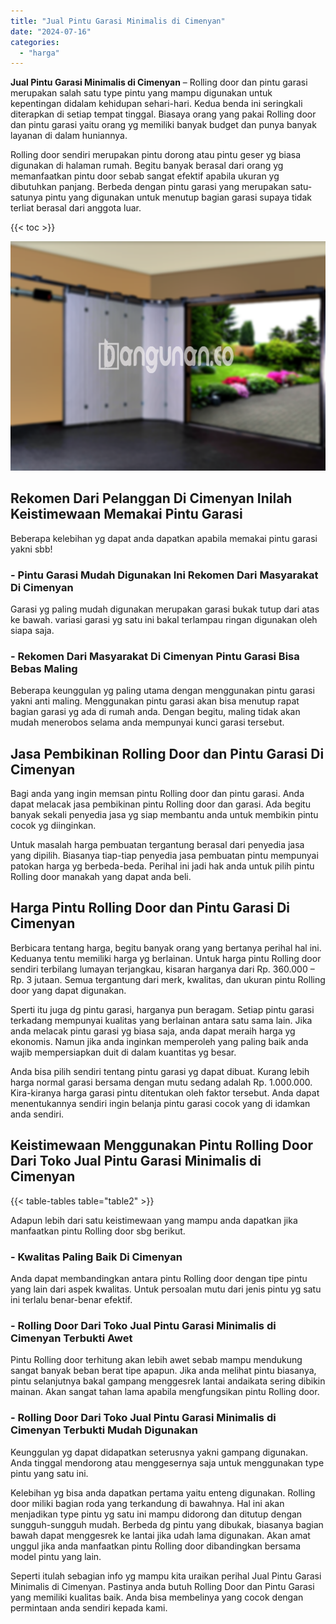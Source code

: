 ```yaml
---
title: "Jual Pintu Garasi Minimalis di Cimenyan"
date: "2024-07-16"
categories: 
  - "harga"
---
```


**Jual Pintu Garasi Minimalis di Cimenyan** – Rolling door dan pintu garasi merupakan salah satu type pintu yang mampu digunakan untuk kepentingan didalam kehidupan sehari-hari. Kedua benda ini seringkali diterapkan di setiap tempat tinggal. Biasaya orang yang pakai Rolling door dan pintu garasi yaitu orang yg memiliki banyak budget dan punya banyak layanan di dalam huniannya.

Rolling door sendiri merupakan pintu dorong atau pintu geser yg biasa digunakan di halaman rumah. Begitu banyak berasal dari orang yg memanfaatkan pintu door sebab sangat efektif apabila ukuran yg dibutuhkan panjang. Berbeda dengan pintu garasi yang merupakan satu-satunya pintu yang digunakan untuk menutup bagian garasi supaya tidak terliat berasal dari anggota luar.

{{< toc >}}

![Jual Pintu Garasi Minimalis di Cimenyan](/images/pintu-garasi-37.png)

## Rekomen Dari Pelanggan Di Cimenyan Inilah Keistimewaan Memakai Pintu Garasi

Beberapa kelebihan yg dapat anda dapatkan apabila memakai pintu garasi yakni sbb!

### \- Pintu Garasi Mudah Digunakan Ini Rekomen Dari Masyarakat Di Cimenyan

Garasi yg paling mudah digunakan merupakan garasi bukak tutup dari atas ke bawah. variasi garasi yg satu ini bakal terlampau ringan digunakan oleh siapa saja.

### \- Rekomen Dari Masyarakat Di Cimenyan Pintu Garasi Bisa Bebas Maling

Beberapa keunggulan yg paling utama dengan menggunakan pintu garasi yakni anti maling. Menggunakan pintu garasi akan bisa menutup rapat bagian garasi yg ada di rumah anda. Dengan begitu, maling tidak akan mudah menerobos selama anda mempunyai kunci garasi tersebut.

## Jasa Pembikinan Rolling Door dan Pintu Garasi Di Cimenyan

Bagi anda yang ingin memsan pintu Rolling door dan pintu garasi. Anda dapat melacak jasa pembikinan pintu Rolling door dan garasi. Ada begitu banyak sekali penyedia jasa yg siap membantu anda untuk membikin pintu cocok yg diinginkan.

Untuk masalah harga pembuatan tergantung berasal dari penyedia jasa yang dipilih. Biasanya tiap-tiap penyedia jasa pembuatan pintu mempunyai patokan harga yg berbeda-beda. Perihal ini jadi hak anda untuk pilih pintu Rolling door manakah yang dapat anda beli.

## Harga Pintu Rolling Door dan Pintu Garasi Di Cimenyan

Berbicara tentang harga, begitu banyak orang yang bertanya perihal hal ini. Keduanya tentu memiliki harga yg berlainan. Untuk harga pintu Rolling door sendiri terbilang lumayan terjangkau, kisaran harganya dari Rp. 360.000 – Rp. 3 jutaan. Semua tergantung dari merk, kwalitas, dan ukuran pintu Rolling door yang dapat digunakan.

Sperti itu juga dg pintu garasi, harganya pun beragam. Setiap pintu garasi terkadang mempunyai kualitas yang berlainan antara satu sama lain. Jika anda melacak pintu garasi yg biasa saja, anda dapat meraih harga yg ekonomis. Namun jika anda inginkan memperoleh yang paling baik anda wajib mempersiapkan duit di dalam kuantitas yg besar.

Anda bisa pilih sendiri tentang pintu garasi yg dapat dibuat. Kurang lebih harga normal garasi bersama dengan mutu sedang adalah Rp. 1.000.000. Kira-kiranya harga garasi pintu ditentukan oleh faktor tersebut. Anda dapat menentukannya sendiri ingin belanja pintu garasi cocok yang di idamkan anda sendiri.

## Keistimewaan Menggunakan Pintu Rolling Door Dari Toko Jual Pintu Garasi Minimalis di Cimenyan

{{< table-tables table="table2" >}}

Adapun lebih dari satu keistimewaan yang mampu anda dapatkan jika manfaatkan pintu Rolling door sbg berikut.

### \- Kwalitas Paling Baik Di Cimenyan

Anda dapat membandingkan antara pintu Rolling door dengan tipe pintu yang lain dari aspek kwalitas. Untuk persoalan mutu dari jenis pintu yg satu ini terlalu benar-benar efektif.

### \- Rolling Door Dari Toko Jual Pintu Garasi Minimalis di Cimenyan Terbukti Awet

Pintu Rolling door terhitung akan lebih awet sebab mampu mendukung sangat banyak beban berat tipe apapun. Jika anda melihat pintu biasanya, pintu selanjutnya bakal gampang menggesrek lantai andaikata sering dibikin mainan. Akan sangat tahan lama apabila mengfungsikan pintu Rolling door.

### \- Rolling Door Dari Toko Jual Pintu Garasi Minimalis di Cimenyan Terbukti Mudah Digunakan

Keunggulan yg dapat didapatkan seterusnya yakni gampang digunakan. Anda tinggal mendorong atau menggesernya saja untuk menggunakan type pintu yang satu ini.

Kelebihan yg bisa anda dapatkan pertama yaitu enteng digunakan. Rolling door miliki bagian roda yang terkandung di bawahnya. Hal ini akan menjadikan type pintu yg satu ini mampu didorong dan ditutup dengan sungguh-sungguh mudah. Berbeda dg pintu yang dibukak, biasanya bagian bawah dapat menggesrek ke lantai jika udah lama digunakan. Akan amat unggul jika anda manfaatkan pintu Rolling door dibandingkan bersama model pintu yang lain.

Seperti itulah sebagian info yg mampu kita uraikan perihal Jual Pintu Garasi Minimalis di Cimenyan. Pastinya anda butuh Rolling Door dan Pintu Garasi yang memiliki kualitas baik. Anda bisa membelinya yang cocok dengan permintaan anda sendiri kepada kami.
